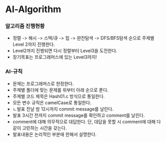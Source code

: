 # Al-Algorithm

### 알고리즘 진행현황

- 정렬 -> 해시 -> 스택/큐 -> 힙 -> 완전탐색 -> DFS/BFS탐색 순으로 주제별 Level 2까지 진행한다.
- Level2까지 진행되면 다시 정렬부터 Level3을 도전한다.
- 장기목표는 프로그래머스에 있는 Level3까지!



### Al-규칙

- 문제는 프로그래머스로 한정한다.
- 주제별 폴더에 맞는 문제를 위부터 아래 순으로 푼다.
- 주제별 코드 제목은 Hash01.c 방식으로 통일한다.
- 모든 변수 규칙은 camelCase로 통일한다.
- ㄴ발표 전날 밤 12시까지 commit message를 날린다.
- 발표 3시간 전까지 commit message를 확인하고 comment를 날린다.
- comment에 대해 의무적으로 대답한다. 단, 대답을 못할 시 comment에 대해 다같이 고민하는 시간을 갖는다.
- 발표내용은 논리적인 부분에 한해서 설명한다.